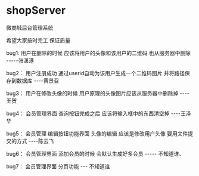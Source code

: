 # shopServer
微商城后台管理系统



希望大家按时完工 保证质量

bug1: 用户在删除的时候 应该将用户的头像和该用户的二维码 也从服务器中删除 -----张潇港

bug2： 用户注册成功 通过userid自动为该用户生成一个二维码图片 并将路径保存到数据库 ----黄景召

bug3： 用户在修改头像的时候 用户原理的头像图片应该从服务器中删除掉 ----王贺

bug4： 会员管理界面 查询按钮完成之后  应该将输入框中的东西清空掉 ----王泽华

bug5： 会员管理 编辑按钮功能界面 头像的编辑 应该是修改用户头像 要用文件提交的方式 ----陈云飞

bug6： 会员管理界面 添加会员的时候 会默认生成好多会员  ----- 不知道谁、

bug7： 会员管理界面 分页功能  --- 不知道谁

